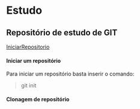 # Estudo
## Repositório de estudo de GIT

[IniciarRepositorio](teste)

#### Iniciar um repositório
 Para iniciar um repositório basta inserir o comando:
 > git init
#### Clonagem de repositório

